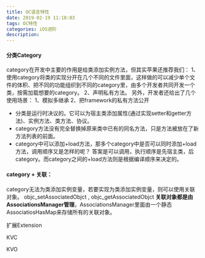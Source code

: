 ```yaml
---
title: OC语言特性
date: 2019-02-19 11:18:03
tags: OC特性
categories: iOS进阶
description: 
---
```


#### 分类Category
category在开发中主要的作用是给类添加实例方法，但其实苹果还推荐我们：
1、使用category将类的实现分开在几个不同的文件里面，这样做的可以减少单个文件的体积、把不同的功能组织到不同的category里，由多个开发者共同开发一个类，按需加载想要的category。
2、声明私有方法。
另外，开发者还给出了几个使用场景：
1、模拟多继承
2、把framework的私有方法公开

* 分类是运行时决议的。它可以为宿主类添加属性(通过实现setter和getter方法)、实例方法、类方法、协议。
* category方法没有完全替换掉原来类中已有的同名方法，只是方法被放在了新方法列表的前面。
* category中可以添加+load方法，那多个category中是否可以同时添加+load方法，调用顺序又是怎样的呢？
答案是可以调用，执行顺序是先宿主类，后category。而category之间的+load方法则是根据编译顺序来决定的。

#### category + 关联：
category无法为类添加实例变量，若要实现为类添加实例变量，则可以使用关联对象。
objc_setAssociatedObjct , objc_getAssociatedObjct
**关联对象都是由AssociationsManager管理**，AssociationsManager里面由一个静态AssociatiosHasMap来存储所有的关联对象。

扩展Extension


KVC

KVO
